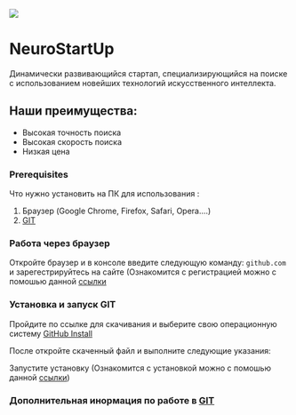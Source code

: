 ![](https://i.imgur.com/IZORWiI.png)

# NeuroStartUp

Динамически развивающийся стартап, специализирующийся на поиске с использованием новейших технологий искусственного интеллекта.

## Наши преимущества:
* Высокая точность поиска
* Высокая скорость поиска
* Низкая цена



### Prerequisites

Что нужно установить на ПК для использования :


1. Браузер (Google Chrome, Firefox, Safari, Opera....)
2. [GIT](https://github.com)


### Работа через браузер

Откройте браузер и в консоле введите следующую команду: `github.com` и зарегестрируйтесь на сайте (Ознакомится с регистрацией можно с помошью данной [ссылки](https://git-scm.com/book/ru/v2/GitHub-%D0%9D%D0%B0%D1%81%D1%82%D1%80%D0%BE%D0%B9%D0%BA%D0%B0-%D0%B8-%D0%BA%D0%BE%D0%BD%D1%84%D0%B8%D0%B3%D1%83%D1%80%D0%B0%D1%86%D0%B8%D1%8F-%D1%83%D1%87%D0%B5%D1%82%D0%BD%D0%BE%D0%B9-%D0%B7%D0%B0%D0%BF%D0%B8%D1%81%D0%B8)

### Установка и запуск GIT

Пройдите по ссылке для скачивания и выберите свою операционную систему [GitHub Install](https://git-scm.com/downloads)

После откройте скаченный файл и выполните следующие указания:
  
  
 Запустите установку (Ознакомится с установкой можно с помошью данной [ссылки](https://git-scm.com/book/ru/v2/%D0%92%D0%B2%D0%B5%D0%B4%D0%B5%D0%BD%D0%B8%D0%B5-%D0%A3%D1%81%D1%82%D0%B0%D0%BD%D0%BE%D0%B2%D0%BA%D0%B0-Git))


### Дополнительная инормация по работе в [GIT](https://git-scm.com/book/ru/v2)